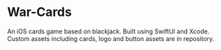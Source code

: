 # War-Cards
An iOS cards game based on blackjack. Built using SwiftUI and Xcode. Custom assets including cards, logo and button assets are in repository. 
